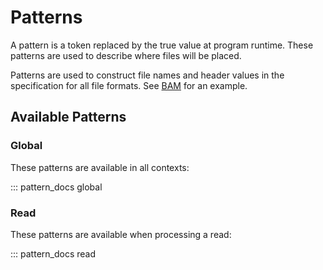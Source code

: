 Patterns
========

A pattern is a token replaced by the true value at program runtime. These patterns are used to describe where files will be placed.

Patterns are used to construct file names and header values in the specification for all file formats. See [BAM](../read_formats/bam.md) for an example.

Available Patterns
------------------

### Global

These patterns are available in all contexts:

::: pattern_docs global


### Read

These patterns are available when processing a read:

::: pattern_docs read
